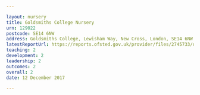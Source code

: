 ```yaml
---

layout: nursery
title: Goldsmiths College Nursery
urn: 129022
postcode: SE14 6NW
address: Goldsmiths College, Lewisham Way, New Cross, London, SE14 6NW
latestReportUrl: https://reports.ofsted.gov.uk/provider/files/2745733/urn/129022.pdf
teaching: 2
development: 2
leadership: 2
outcomes: 2
overall: 2
date: 12 December 2017

---
```

